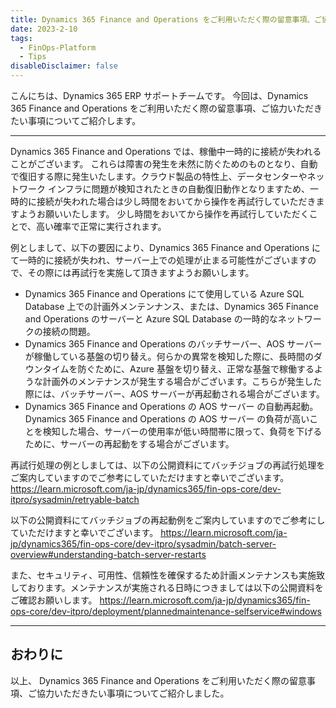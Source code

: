 ```yaml
---
title: Dynamics 365 Finance and Operations をご利用いただく際の留意事項、ご協力いただきたい事項
date: 2023-2-10
tags:
  - FinOps-Platform
  - Tips
disableDisclaimer: false
---
```



こんにちは、Dynamics 365 ERP サポートチームです。
今回は、Dynamics 365 Finance and Operations をご利用いただく際の留意事項、ご協力いただきたい事項についてご紹介します。

<!-- more -->
---
Dynamics 365 Finance and Operations では、稼働中一時的に接続が失われることがございます。
これらは障害の発生を未然に防ぐためのものとなり、自動で復旧する際に発生いたします。クラウド製品の特性上、データセンターやネットワーク インフラに問題が検知されたときの自動復旧動作となりますため、一時的に接続が失われた場合は少し時間をおいてから操作を再試行していただきますようお願いいたします。
少し時間をおいてから操作を再試行していただくことで、高い確率で正常に実行されます。

例としまして、以下の要因により、Dynamics 365 Finance and Operations にて一時的に接続が失われ、サーバー上での処理が止まる可能性がございますので、その際には再試行を実施して頂きますようお願いします。
- Dynamics 365 Finance and Operations にて使用している Azure SQL Database 上での計画外メンテンナンス、または、Dynamics 365 Finance and Operations のサーバーと Azure SQL Database の一時的なネットワークの接続の問題。
- Dynamics 365 Finance and Operations のバッチサーバー、AOS サーバーが稼働している基盤の切り替え。何らかの異常を検知した際に、長時間のダウンタイムを防ぐために、Azure 基盤を切り替え、正常な基盤で稼働するような計画外のメンテナンスが発生する場合がございます。こちらが発生した際には、バッチサーバー、AOS サーバーが再起動される場合がございます。
- Dynamics 365 Finance and Operations の AOS サーバー の自動再起動。 Dynamics 365 Finance and Operations の AOS サーバー の負荷が高いことを検知した場合、サーバーの使用率が低い時間帯に限って、負荷を下げるために、サーバーの再起動をする場合がございます。

再試行処理の例としましては、以下の公開資料にてバッチジョブの再試行処理をご案内していますのでご参考にしていただけますと幸いでございます。
https://learn.microsoft.com/ja-jp/dynamics365/fin-ops-core/dev-itpro/sysadmin/retryable-batch



以下の公開資料にてバッチジョブの再起動例をご案内していますのでご参考にしていただけますと幸いでございます。
https://learn.microsoft.com/ja-jp/dynamics365/fin-ops-core/dev-itpro/sysadmin/batch-server-overview#understanding-batch-server-restarts


また、セキュリティ、可用性、信頼性を確保するため計画メンテナンスも実施致しております。メンテナンスが実施される日時につきましては以下の公開資料をご確認お願いします。
https://learn.microsoft.com/ja-jp/dynamics365/fin-ops-core/dev-itpro/deployment/plannedmaintenance-selfservice#windows


---
## おわりに  

以上、 Dynamics 365 Finance and Operations をご利用いただく際の留意事項、ご協力いただきたい事項についてご紹介しました。
